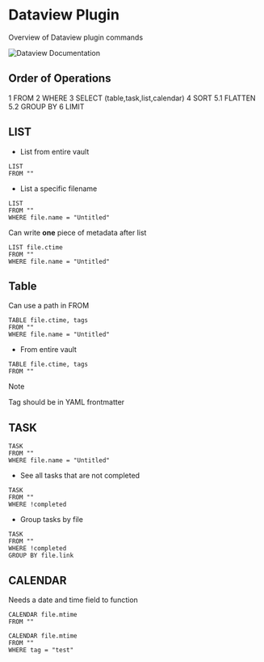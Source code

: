 # Dataview Plugin

Overview of Dataview plugin commands

![Dataview Documentation](https://blacksmithgu.github.io/obsidian-dataview/)

## Order of Operations

1 FROM
2 WHERE
3 SELECT (table,task,list,calendar)
4 SORT
5.1 FLATTEN
5.2 GROUP BY
6 LIMIT

## LIST
- List from entire vault
```dataview
LIST
FROM ""
```
- List a specific filename
```dataview
LIST
FROM ""
WHERE file.name = "Untitled"
```
Can write **one** piece of metadata after list
```dataview
LIST file.ctime
FROM ""
WHERE file.name = "Untitled"
```
## Table
Can use a path in FROM
```dataview
TABLE file.ctime, tags
FROM ""
WHERE file.name = "Untitled"
```
- From entire vault
```dataview
TABLE file.ctime, tags
FROM ""
```
>[!note]
>Tag should be in YAML frontmatter

## TASK

```dataview
TASK
FROM ""
WHERE file.name = "Untitled"
```

- See all tasks that are not completed
```dataview
TASK
FROM ""
WHERE !completed
```
- Group tasks by file
```dataview
TASK
FROM ""
WHERE !completed
GROUP BY file.link
```

## CALENDAR
Needs a date and time field to function
```dataview
CALENDAR file.mtime
FROM ""
```
```dataview
CALENDAR file.mtime
FROM ""
WHERE tag = "test"
```
